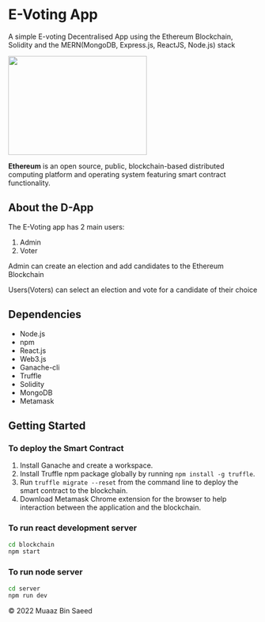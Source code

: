 # E-Voting App

A simple E-voting Decentralised App using the Ethereum Blockchain, Solidity and the MERN(MongoDB, Express.js, ReactJS, Node.js) stack

<img src="https://encrypted-tbn0.gstatic.com/images?q=tbn:ANd9GcSMaBZJ-VFnDKbUbDKJfIIFhgYhBvVH1_eDtA&usqp=CAU" height="200px" width="280px"/>

<b>Ethereum</b> is an open source, public, blockchain-based distributed computing platform and operating system featuring smart contract functionality.

## About the D-App

The E-Voting app has 2 main users:

1. Admin
2. Voter

Admin can create an election and add candidates to the Ethereum Blockchain

Users(Voters) can select an election and vote for a candidate of their choice

## Dependencies

<ul>
  <li>Node.js</li>
  <li>npm</li>
  <li>React.js</li>
  <li>Web3.js</li>
  <li>Ganache-cli</li>
  <li>Truffle</li>
  <li>Solidity</li>
  <li>MongoDB</li>
  <li>Metamask</li>
</ul>

## Getting Started

### To deploy the Smart Contract

1. Install Ganache and create a workspace.
2. Install Truffle npm package globally by running `npm install -g truffle`.
3. Run `truffle migrate --reset` from the command line to deploy the smart contract to the blockchain.
4. Download Metamask Chrome extension for the browser to help interaction between the application and the blockchain.

### To run react development server

```bash
cd blockchain
npm start
```

### To run node server

```bash
cd server
npm run dev
```

&copy; 2022 Muaaz Bin Saeed
